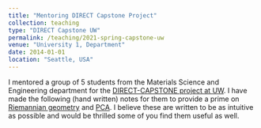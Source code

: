 ```yaml
---
title: "Mentoring DIRECT Capstone Project"
collection: teaching
type: "DIRECT Capstone UW"
permalink: /teaching/2021-spring-capstone-uw
venue: "University 1, Department"
date: 2014-01-01
location: "Seattle, USA"
---
```


I mentored a group of 5 students from the Materials Science and Engineering department for the [DIRECT-CAPSTONE project at UW](https://depts.washington.edu/uwdirect/). I have made the following (hand written) notes for them to provide a prime on [Riemannian geometry](http://kiranvad.github.io/files/teaching/capstone/riemannian_geometry.pdf) and [PCA](http://kiranvad.github.io/files/teaching/capstone/pca.pdf). I believe these are written to be as intuitive as possible and would be thrilled some of you find them useful as well.